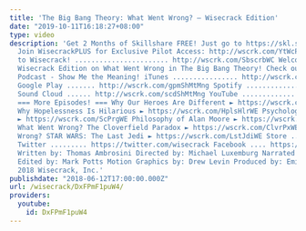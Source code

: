 ```yaml
---
title: 'The Big Bang Theory: What Went Wrong? – Wisecrack Edition'
date: "2019-10-11T16:18:27+08:00"
type: video
description: 'Get 2 Months of Skillshare FREE! Just go to https://skl.sh/wisecrack6
  Join WisecrackPLUS for Exclusive Pilot Access: http://wscrk.com/YtWcPls Subscribe
  to Wisecrack! ....................... http://wscrk.com/SbscrbWC Welcome to this
  Wisecrack Edition on What Went Wrong in The Big Bang Theory! Check out our Movie
  Podcast - Show Me the Meaning! iTunes ................ http://wscrk.com/ituShMtMng
  Google Play ....... http://wscrk.com/gpmShMtMng Spotify ................ http://wscrk.com/spfyShMtMng
  Sound Cloud ...... http://wscrk.com/scdShMtMng YouTube ............. http://wscrk.com/casts
  === More Episodes! === Why Our Heroes Are Different ► https://wscrk.com/DfHrsWC
  Why Hopelessness Is Hilarious ► https://wscrk.com/HplsHlrWE Psychology of THE PURGE
  ► https://wscrk.com/ScPrgWE Philosophy of Alan Moore ► https://wscrk.com/AlnMrWE
  What Went Wrong? The Cloverfield Paradox ► https://wscrk.com/ClvrPxWE What Went
  Wrong? STAR WARS: The Last Jedi ► https://wscrk.com/LstJdiWE Store ........... http://wisecrackstore.com
  Twitter ......... https://twitter.com/wisecrack Facebook .... https://facebook.com/wisecrackedu
  Written by: Thomas Ambrosini Directed by: Michael Luxemburg Narrated by: Jared Bauer
  Edited by: Mark Potts Motion Graphics by: Drew Levin Produced by: Emily Dunbar ©
  2018 Wisecrack, Inc.'
publishdate: "2018-06-12T17:00:00.000Z"
url: /wisecrack/DxFPmF1puW4/
providers:
  youtube:
    id: DxFPmF1puW4
---
```

